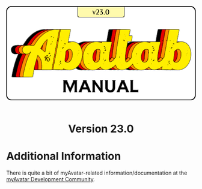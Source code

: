 <div align="center">

  <img src="../images/Logo/logo-man.png" alt="Abatab Manual" width="512">
  <br>
  <br>
  <h1>
    Version 23.0
  </h1>

</div>

# Additional Information

There is quite a bit of myAvatar-related information/documentation at the [myAvatar Development Community](https://github.com/myAvatar-Development-Community/).


